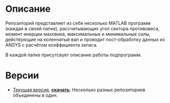 # Описание
Репозиторий представляет из себя несколько MATLAB программ (каждая в своей папке), рассчитывающих угол сектора противовеса, момент инерции маховика, максимальные и минимальные силы, действующие на коленчатый вал и проводит пост-обработку данных из ANSYS c расчётом коэффициента запаса.

В каждой папке присутсвует описание работы подпрограмм.

# Версии
- [Текущая версия](https://github.com/StasF1/crankshaft), [**скачать**](https://github.com/StasF1/crankshaft/archive/v1.0.zip): Несколько разных репозиториев объединены в один. 
